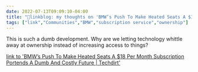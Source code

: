 ```yaml
---
date: 2022-07-13T09:09:10-04:00
title: "🔗linkblog: my thoughts on 'BMW’s Push To Make Heated Seats A $18 Per Month Subscription Portends A Dumb And Costly Future | Techdirt'"
tags: ["link","Communities","BMW","subscription service","ownership"]
---
```

This is such a dumb development. Why are we letting technology whittle away at ownership instead of increasing access to things?
 

[link to 'BMW’s Push To Make Heated Seats A $18 Per Month Subscription Portends A Dumb And Costly Future | Techdirt'](https://www.techdirt.com/2022/07/13/bmws-push-to-make-heated-seats-a-18-per-month-subscription-portends-a-dumb-and-costly-future/)
